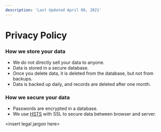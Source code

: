 ```yaml
---
description: 'Last Updated April 08, 2021'
---
```


# Privacy Policy

### How we store your data

* We do not directly sell your data to anyone.
* Data is stored in a secure database.
* Once you delete data, it is deleted from the database, but not from backups.
* Data is backed up daily, and records are deleted after one month.

### How we secure your data

* Passwords are encrypted in a database.
* We use [HSTS](https://en.wikipedia.org/wiki/HTTP_Strict_Transport_Security) with SSL to secure data between browser and server.

&lt;insert legal jargon here&gt;

